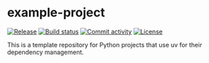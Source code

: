 # example-project

[![Release](https://img.shields.io/github/v/release/joeblackwaslike/example-project)](https://img.shields.io/github/v/release/joeblackwaslike/example-project)
[![Build status](https://img.shields.io/github/actions/workflow/status/joeblackwaslike/example-project/main.yml?branch=main)](https://github.com/joeblackwaslike/example-project/actions/workflows/main.yml?query=branch%3Amain)
[![Commit activity](https://img.shields.io/github/commit-activity/m/joeblackwaslike/example-project)](https://img.shields.io/github/commit-activity/m/joeblackwaslike/example-project)
[![License](https://img.shields.io/github/license/joeblackwaslike/example-project)](https://img.shields.io/github/license/joeblackwaslike/example-project)

This is a template repository for Python projects that use uv for their dependency management.
